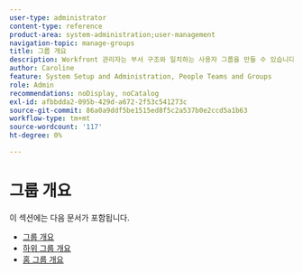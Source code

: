 ```yaml
---
user-type: administrator
content-type: reference
product-area: system-administration;user-management
navigation-topic: manage-groups
title: 그룹 개요
description: Workfront 관리자는 부서 구조와 일치하는 사용자 그룹을 만들 수 있습니다. 그룹은 팀 및 회사와 유사하지만 다릅니다. Workfront 관리자는 그룹에게 작업과 통신이 필요한 Workfront 영역에 대한 액세스 권한을 부여합니다. 그런 다음 각 그룹은 사용자, 템플릿 및 사용자 정의 양식과 같은 Workfront 정보와 다른 부서의 프로젝트와 분리하여 보관할 수 있습니다. 모든 그룹에 최소 한 명 이상의 그룹 관리자가 필요합니다. 그룹 관리자는 그룹 페이지를 사용하여 한 곳에서 그룹을 관리할 수 있습니다. 하나의 그룹 아래에 최대 14개의 하위 그룹 수준을 만들 수 있습니다.
author: Caroline
feature: System Setup and Administration, People Teams and Groups
role: Admin
recommendations: noDisplay, noCatalog
exl-id: afbbdda2-095b-429d-a672-2f53c541273c
source-git-commit: 86a0a9ddf5be1515ed8f5c2a537b0e2ccd5a1b63
workflow-type: tm+mt
source-wordcount: '117'
ht-degree: 0%

---
```


# 그룹 개요

이 섹션에는 다음 문서가 포함됩니다.

* [그룹 개요](../../../administration-and-setup/manage-groups/groups-overview/groups.md)
* [하위 그룹 개요](../../../administration-and-setup/manage-groups/groups-overview/subgroups.md)
* [홈 그룹 개요](../../../administration-and-setup/manage-groups/groups-overview/home-groups.md)
